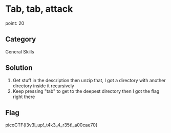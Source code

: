 # Tab, tab, attack
point: 20

## Category
General Skills

## Solution 
1. Get stuff in the description then unzip that, I got a directory with another directory inside it recursively 
2. Keep pressing "tab" to get to the deepest directory then I got the flag right there

## Flag 
picoCTF{l3v3l_up!_t4k3_4_r35t!_a00cae70}
